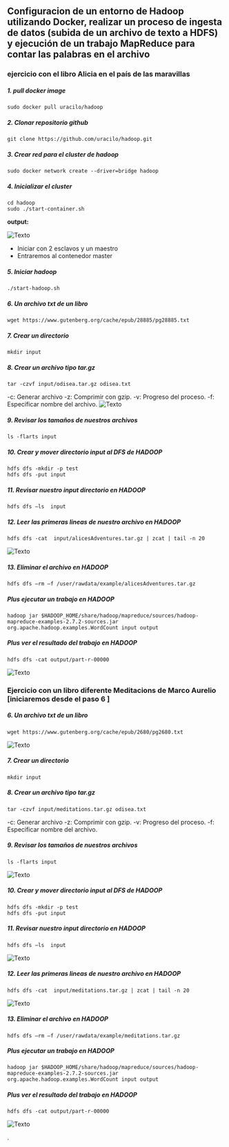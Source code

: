 ## Configuracion de  un entorno de Hadoop utilizando Docker,  realizar un proceso de ingesta de datos (subida de un archivo de texto a HDFS) y ejecución de un trabajo MapReduce para contar las palabras en el archivo
### ejercicio con el libro Alicia en el país de las maravillas
##### 1. pull docker image

```
sudo docker pull uracilo/hadoop
```

##### 2. Clonar repositorio github

```
git clone https://github.com/uracilo/hadoop.git
```

##### 3. Crear red para el cluster de hadoop

```
sudo docker network create --driver=bridge hadoop
```

##### 4. Inicializar el cluster

```
cd hadoop
sudo ./start-container.sh
```
**output:**

![Texto](hadoopLibroConteo/4.jpeg)


- Iniciar con 2  esclavos y un maestro
- Entraremos al contenedor master

##### 5. Iniciar hadoop

```
./start-hadoop.sh
```

##### 6. Un archivo txt de un libro

```
wget https://www.gutenberg.org/cache/epub/28885/pg28885.txt
```

##### 7. Crear un directorio

```
mkdir input
```

##### 8. Crear un archivo tipo tar.gz

```
tar -czvf input/odisea.tar.gz odisea.txt
```

-c: Generar archivo
-z: Comprimir con gzip.
-v: Progreso del proceso.
-f: Especificar nombre del archivo.
![Texto](hadoopLibroConteo/8.jpeg)


##### 9. Revisar los tamaños de nuestros archivos

```
ls -flarts input
```
##### 10. Crear y mover  directorio input al DFS de  HADOOP

```
hdfs dfs -mkdir -p test
hdfs dfs -put input
```

##### 11. Revisar nuestro input directorio en HADOOP

```
hdfs dfs –ls  input
```

##### 12. Leer las primeras lineas de nuestro archivo en HADOOP

```
hdfs dfs -cat  input/alicesAdventures.tar.gz | zcat | tail -n 20
```
![Texto](hadoopLibroConteo/12.jpeg)

##### 13. Eliminar el archivo en HADOOP

```
hdfs dfs –rm –f /user/rawdata/example/alicesAdventures.tar.gz
```

##### Plus ejecutar un trabajo en HADOOP

```
hadoop jar $HADOOP_HOME/share/hadoop/mapreduce/sources/hadoop-mapreduce-examples-2.7.2-sources.jar org.apache.hadoop.examples.WordCount input output
```

##### Plus ver el resultado del trabajo en HADOOP

```
hdfs dfs -cat output/part-r-00000
```
![Texto](hadoopLibroConteo/13.jpeg)

### Ejercicio con un libro diferente Meditacions de Marco Aurelio [iniciaremos desde el paso 6 ]


##### 6. Un archivo txt de un libro

```
wget https://www.gutenberg.org/cache/epub/2680/pg2680.txt
```
![Texto](hadoopLibroConteo/B6.jpeg)

##### 7. Crear un directorio

```
mkdir input
```

##### 8. Crear un archivo tipo tar.gz

```
tar -czvf input/meditations.tar.gz odisea.txt
```

-c: Generar archivo
-z: Comprimir con gzip.
-v: Progreso del proceso.
-f: Especificar nombre del archivo.


##### 9. Revisar los tamaños de nuestros archivos

```
ls -flarts input
```
![Texto](hadoopLibroConteo/B9.jpeg)
##### 10. Crear y mover  directorio input al DFS de  HADOOP

```
hdfs dfs -mkdir -p test
hdfs dfs -put input
```

##### 11. Revisar nuestro input directorio en HADOOP

```
hdfs dfs –ls  input
```
![Texto](hadoopLibroConteo/B11.jpeg)

##### 12. Leer las primeras lineas de nuestro archivo en HADOOP

```
hdfs dfs -cat  input/meditations.tar.gz | zcat | tail -n 20
```
![Texto](hadoopLibroConteo/B12.jpeg)

##### 13. Eliminar el archivo en HADOOP

```
hdfs dfs –rm –f /user/rawdata/example/meditations.tar.gz
```

##### Plus ejecutar un trabajo en HADOOP

```
hadoop jar $HADOOP_HOME/share/hadoop/mapreduce/sources/hadoop-mapreduce-examples-2.7.2-sources.jar org.apache.hadoop.examples.WordCount input output
```

##### Plus ver el resultado del trabajo en HADOOP

```
hdfs dfs -cat output/part-r-00000
```
![Texto](hadoopLibroConteo/B13.jpeg)


.

